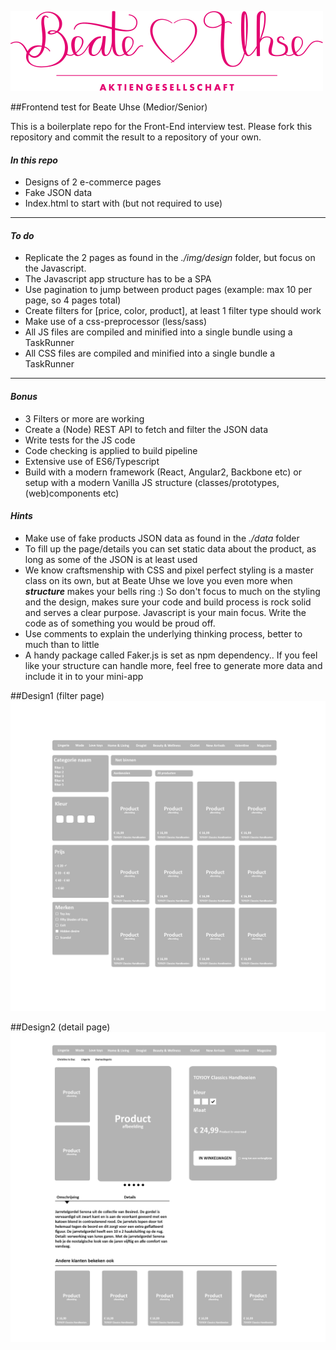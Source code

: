 ![Logo](img/logo/beate-uhse.png?raw=true "Logo")


##Frontend test for Beate Uhse (Medior/Senior)

This is a boilerplate repo for the Front-End interview test. Please fork this repository and commit the result to a repository of your own.

<h4><b><i>In this repo</i></b></h4>

<ul>
    <li>Designs of 2 e-commerce pages</li>
    <li>Fake JSON data</li>
    <li>Index.html to start with (but not required to use)</li>
</ul>

<hr>

<h4><b><i>To do</i></b></h4>
<ul>
  <li>Replicate the 2 pages as found in the <i>./img/design</i> folder, but focus on the Javascript.</li>
  <li>The Javascript app structure has to be a SPA</li>
  <li>Use pagination to jump between product pages (example: max 10 per page, so 4 pages total)</li>
  <li>Create filters for [price, color, product], at least 1 filter type should work</li> 
  <li>Make use of a css-preprocessor (less/sass)</li> 
  <li>All JS files are compiled and minified into a single bundle using a TaskRunner</li> 
  <li>All CSS files are compiled and minified into a single bundle a TaskRunner</li>
</ul>

<hr>

<h4><b><i>Bonus</i></b></h4>
<ul>
  <li>3 Filters or more are working</li>
  <li>Create a (Node) REST API to fetch and filter the JSON data</li>
  <li>Write tests for the JS code</li>
  <li>Code checking is applied to build pipeline</li>
  <li>Extensive use of ES6/Typescript</li>
  <li>Build with a modern framework (React, Angular2, Backbone etc) or setup with a modern Vanilla JS structure (classes/prototypes, (web)components etc)</li>
</ul>

<h4><b><i>Hints</i></b></h4>
<ul>
  <li>Make use of fake products JSON data as found in the <i>./data</i> folder</li>
  <li>To fill up the page/details you can set static data about the product, as long as some of the JSON is at least used</li>
  <li>We know craftsmenship with CSS and pixel perfect styling is a master class on its own, but at Beate Uhse we love you even more when <i><b>structure</b></i> makes your bells ring :) So don't focus to much on the styling and the design, makes sure your code and build process is rock solid and serves a clear purpose. Javascript is your main focus. Write the code as of something you would be proud off. </li>
  <li>Use comments to explain the underlying thinking process, better to much than to little</li>
  <li>A handy package called Faker.js is set as npm dependency.. If you feel like your structure can handle more, feel free to generate more data and include it in to your mini-app</li>
</ul>


##Design1 (filter page)
![Logo](img/design/web-mockup-filter-page.png?raw=true "Filter")

##Design2 (detail page)
![Logo](img/design/web-mockup-product-page.png?raw=true "Detail")